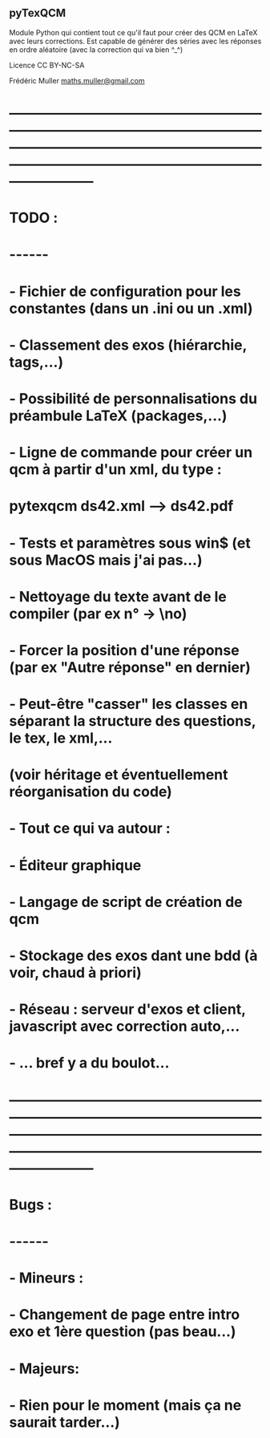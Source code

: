 pyTexQCM
--------

Module Python qui contient tout ce qu'il faut pour créer des QCM en LaTeX avec leurs corrections.
Est capable de générer des séries avec les réponses en ordre aléatoire (avec la correction qui va bien ^_^)

Licence CC BY-NC-SA

Frédéric Muller
maths.muller@gmail.com

# ——————————————————————————————————————————————————————————————————————————————
# TODO :
# ------
# 	- Fichier de configuration pour les constantes (dans un .ini ou un .xml)
#	- Classement des exos (hiérarchie, tags,...)
#	- Possibilité de personnalisations du préambule LaTeX (packages,...)
#	- Ligne de commande pour créer un qcm à partir d'un xml, du type :
#		pytexqcm ds42.xml ——> ds42.pdf
#	- Tests et paramètres sous win$ (et sous MacOS mais j'ai pas…)
#	- Nettoyage du texte avant de le compiler (par ex n° -> \no)
#	- Forcer la position d'une réponse (par ex "Autre réponse" en dernier)
#	- Peut-être "casser" les classes en séparant la structure des questions, le tex, le xml,...
#		(voir héritage et éventuellement réorganisation du code)
#	- Tout ce qui va autour :
#		- Éditeur graphique
#		- Langage de script de création de qcm
#		- Stockage des exos dant une bdd (à voir, chaud à priori)
#		- Réseau : serveur d'exos et client, javascript avec correction auto,...
#		- ... bref y a du boulot...
#
# ——————————————————————————————————————————————————————————————————————————————
# Bugs :
# ------
# - Mineurs :
# 	- Changement de page entre intro exo et 1ère question (pas beau…)
#
# - Majeurs:
#	- Rien pour le moment (mais ça ne saurait tarder…)






